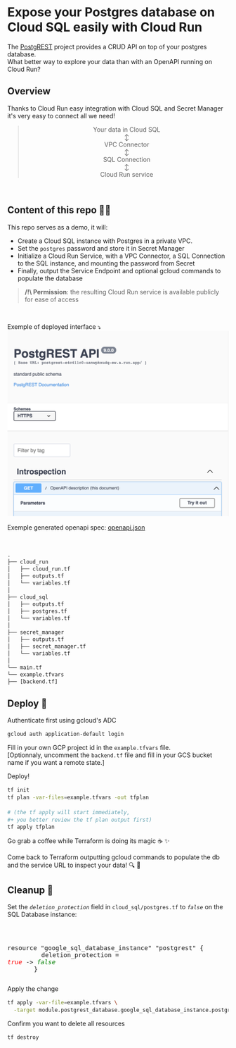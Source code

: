 # Expose your Postgres database on Cloud SQL easily with Cloud Run 
The [PostgREST][postgrest-doc] project provides a CRUD API on top of your postgres database.  
What better way to explore your data than with an OpenAPI running on Cloud Run?

## Overview
Thanks to Cloud Run easy integration with Cloud SQL and Secret Manager it's very easy to connect all we need!  


<center>

> Your data in Cloud SQL  
> ↕️  
> VPC Connector  
> ↕️  
> SQL Connection  
> ↕️  
> Cloud Run service

</center>


<br/>

## Content of this repo 🕵🏻
This repo serves as a demo, it will:
- Create a Cloud SQL instance with Postgres in a private VPC.  
- Set the `postgres` password and store it in Secret Manager  
- Initialize a Cloud Run Service, with a VPC Connector, a SQL Connection to the SQL instance, and mounting the password from Secret  
- Finally, output the Service Endpoint and optional gcloud commands to populate the database  


> **/!\\ Permission**: the resulting Cloud Run service is available publicly for ease of access

<br/>

Exemple of deployed interface ⤵️
![swagger preview][docs-swagger-preview]

Exemple generated openapi spec:
[openapi.json][openapi-json]

<br/>


```
.
├── cloud_run
│   ├── cloud_run.tf
│   ├── outputs.tf
│   └── variables.tf
│
├── cloud_sql
│   ├── outputs.tf
│   ├── postgres.tf
│   └── variables.tf
│
├── secret_manager
│   ├── outputs.tf
│   ├── secret_manager.tf
│   └── variables.tf
│
└── main.tf
└── example.tfvars
├── [backend.tf]
```


## Deploy 🚀
Authenticate first using gcloud's ADC
```sh
gcloud auth application-default login
```

Fill in your own GCP project id in the `example.tfvars` file.  
[Optionnaly, uncomment the `backend.tf` file and fill in your GCS bucket name if you want a remote state.]


Deploy! 
```sh
tf init
tf plan -var-files=example.tfvars -out tfplan

# (the tf apply will start immediately,
#+ you better review the tf plan output first)
tf apply tfplan
```


Go grab a coffee while Terraform is doing its magic ☕️ ✨  

Come back to Terraform outputting gcloud commands to populate the db and the service URL to inspect your data! 🔍 👀  


## Cleanup 🧹
Set the _`deletion_protection`_ field in `cloud_sql/postgres.tf` to _`false`_ on the SQL Database instance:


<pre>
  <style>
    .ellipsis {color: #ffffff66;}
    .add {color: green;}
    .remove {color: red;}
  </style>
  resource "google_sql_database_instance" "postgrest" {
    &nbsp;&nbsp;<small class="ellipsis">(...)</small>
    &nbsp;&nbsp;deletion_protection = <em class="remove">true</em> -> <em class="add">false</em>
    &nbsp;&nbsp;<small class="ellipsis">(...)</small>
  }
</pre>


Apply the change
```sh
tf apply -var-file=example.tfvars \
  -target module.postgrest_database.google_sql_database_instance.postgrest
```

Confirm you want to delete all resources
```sh
tf destroy
```


[postgrest-doc]: https://postgrest.org
[docs-swagger-preview]: docs/swagger-preview.png
[openapi-json]: docs/openapi.json
